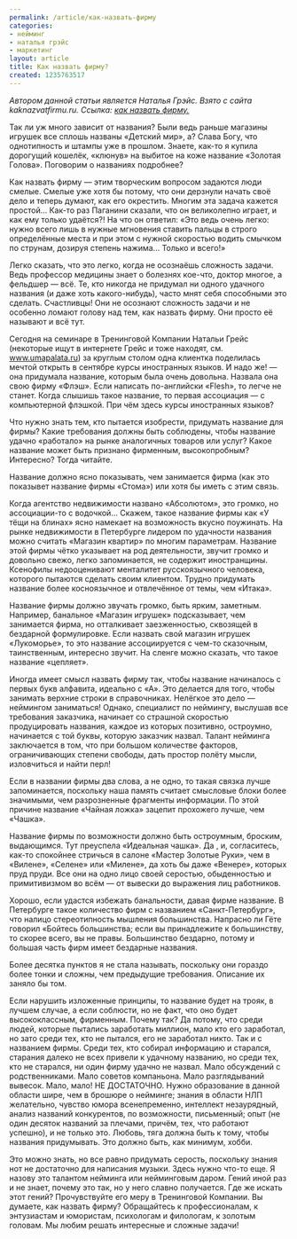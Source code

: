 ```yaml
---
permalink: /article/как-назвать-фирму
categories:
- нейминг
- наталья грэйс
- маркетинг
layout: article
title: Как назвать фирму?
created: 1235763517
---
```

*Автором данной статьи является Наталья Грэйс. Взято с сайта kaknazvatfirmu.ru. Ссылка:* [*как назвать фирму.*][_ _.]

Так ли уж много зависит от названия? Были ведь раньше магазины игрушек все сплошь названы «Детский мир», а? Слава Богу, что однотипность и штампы уже в прошлом. Знаете, как-то я купила дорогущий кошелёк, «клюнув» на выбитое на коже название «Золотая Голова». Поговорим о названиях подробнее?

Как назвать фирму — этим творческим вопросом задаются люди смелые. Смелые уже хотя бы потому, что они дерзнули начать своё дело и теперь думают, как его окрестить. Многим эта задача кажется простой... Как-то раз Паганини сказали, что он великолепно играет, и как ему только удаётся?! На что он ответил: «Это ведь очень легко: нужно всего лишь в нужные мгновения ставить пальцы в строго определённые места и при этом с нужной скоростью водить смычком по струнам, дозируя степень нажима... Только и всего!»

Легко сказать, что это легко, когда не осознаёшь сложность задачи. Ведь профессор медицины знает о болезнях кое-что, доктор многое, а фельдшер — всё. Те, кто никогда не придумал ни одного удачного названия (и даже хоть какого-нибудь), часто мнят себя способными это сделать. Счастливцы! Они не осознают сложность задачи и не особенно ломают голову над тем, как назвать фирму. Они просто её называют и всё тут.

Сегодня на семинаре в Тренинговой Компании Натальи Грейс (некоторые ищут в интернете Грейс и тоже находят, см. www.umapalata.ru) за круглым столом одна клиентка поделилась мечтой открыть в сентябре курсы иностранных языков. И надо же! — она придумала название, которым была очень довольна. Назвала она свою фирму «Флэш». Если написать по-английски «Flesh», то легче не станет. Когда слышишь такое название, то первая ассоциация — с компьютерной флэшкой. При чём здесь курсы иностранных языков?

Что нужно знать тем, кто пытается изобрести, придумать название для фирмы? Какие требования должны быть соблюдены, чтобы название удачно «работало» на рынке аналогичных товаров или услуг? Какое название может быть признано фирменным, высокопробным? Интересно? Тогда читайте.

Название должно ясно показывать, чем занимается фирма (как это показывет название фирмы «Стома») или хотя бы иметь с этим связь.

Когда агентство недвижимости названо «Абсолютом», это громко, но ассоциации-то с водочкой... Скажем, такое название фирмы как «У тёщи на блинах» ясно намекает на возможность вкусно поужинать. На рынке недвижимости в Петербурге лидером по удачности названия можно считать «Магазин квартир» по многим параметрам. Название этой фирмы чётко указывает на род деятельности, звучит громко и довольно свежо, легко запоминается, не содержит иностранщины. Ксенофилы недооценивают менталитет русскоязычного человека, которого пытаются сделать своим клиентом. Трудно придумать название более косноязычное и отвлечённое от темы, чем «Итака».

Название фирмы должно звучать громко, быть ярким, заметным. Например, банальное «Магазин игрушек» подсказывает, чем занимается фирма, но отталкивает заезженностью, сквозящей в бездарной формулировке. Если назвать свой магазин игрушек «Лукоморье», то это название ассоциируется с чем-то сказочным, таинственным, интересно звучит. На сленге можно сказать, что такое название «цепляет».

Иногда имеет смысл назвать фирму так, чтобы название начиналось с первых букв алфавита, идеально с «А». Это делается для того, чтобы занимать верхние строки в справочниках. Нелёгкое это дело — неймингом заниматься! Однако, специалист по неймингу, выслушав все требования заказчика, начинает со страшной скоростью продуцировать названия, каждое из которых позитивно, остроумно, начинается с той буквы, которую заказчик назвал. Талант нейминга заключается в том, что при большом количестве факторов, ограничивающих степени свободы, дать простор полёту мысли, изловчиться и найти перл!

Если в названии фирмы два слова, а не одно, то такая связка лучше запоминается, поскольку наша память считает смысловые блоки более значимыми, чем разрозненные фрагменты информации. По этой причине название «Чайная ложка» зацепит прохожего лучше, чем «Чашка».

Название фирмы по возможности должно быть остроумным, броским, выдающимся. Тут преуспела «Идеальная чашка». Да , и, согласитесь, как-то спокойнее стричься в салоне «Мастер Золотые Руки», чем в «Вилене», «Селене» или «Милене», да хоть бы даже «Венере», которых пруд пруди. Все они на одно лицо своей серостью, обыденностью и примитивизмом во всём — от вывески до выражения лиц работников.

Хорошо, если удастся избежать банальности, давая фирме название. В Петербурге такое количество фирм с названием «Санкт-Петербург», что налицо стереотипность мышления большинства. Напрасно ли Гёте говорил «Бойтесь большинства; если вы принадлежите к большинству, то скорее всего, вы не правы. Большинство бездарно, потому и большая часть фирм имеет бездарные названия.

Более десятка пунктов я не стала называть, поскольку они гораздо более тонки и сложны, чем предыдущие требования. Описание их заняло бы том.

Если нарушить изложенные принципы, то название будет на трояк, в лучшем случае, а если соблюсти, но не факт, что оно будет высококлассным, фирменным. Почему так? Да потому, что среди людей, которые пытались заработать миллион, мало кто его заработал, но зато среди тех, кто не пытался, его не заработал никто. Так и с названием фирмы. Среди тех, кто собирал информацию и старался, старания далеко не всех привели к удачному названию, но среди тех, кто не старался, ни один фирму удачно не назвал. Мало обсуждений с родственниками. Мало советов компаньона. Мало разглядываний вывесок. Мало, мало! НЕ ДОСТАТОЧНО. Нужно образование в данной области шире, чем в брошюре о нейминге; знания в области НЛП желательно, чувство юмора всенепременно, интеллект незаурядный, анализ названий конкурентов, по возможности, письменный; опыт (не один десяток названий за плечами, причём, тех, что работают успешно), и не только это. Любовь, тяга должна быть к тому, чтобы названия придумывать. Это должно быть, как минимум, хобби.

Это можно знать, но все равно придумать серость, поскольку знания нот не достаточно для написания музыки. Здесь нужно что-то еще. Я назову это талантом нейминга или нейминговым даром. Гений иной раз и не знает, почему это так, но у него славно получается. Где же искать этот гений? Прочувствуйте его меру в Тренинговой Компании. Вы думаете, как назвать фирму? Обращайтесь к профессионалам, к энтузиастам и юмористам, психологам и филологам, к золотым головам. Мы любим решать интересные и сложные задачи!


[_ _.]: http://www.kaknazvatfirmu.ru
